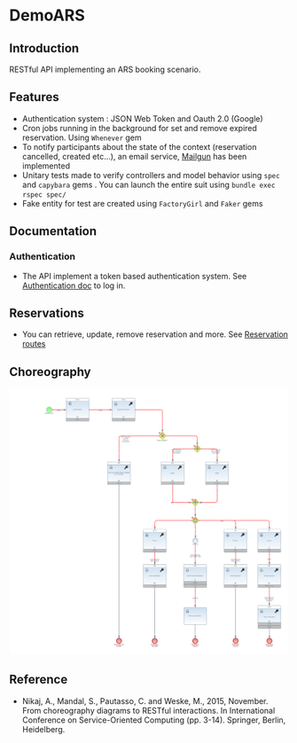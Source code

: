 # DemoARS

## Introduction

RESTful API implementing an ARS booking scenario.

## Features
- Authentication system : JSON Web Token and Oauth 2.0 (Google)
- Cron jobs running in the background for set and remove expired reservation. Using `Whenever` gem
- To notify participants about the state of the context (reservation cancelled, created etc...), an email service, [Mailgun](https://www.mailgun.com) has been implemented
- Unitary tests made to verify controllers and model behavior using `spec` and `capybara` gems . You can launch the entire suit using `bundle exec rspec spec/`
- Fake entity for test are created using `FactoryGirl` and `Faker` gems

## Documentation

### Authentication

* The API implement a token based authentication system. See [Authentication doc](https://github.com/pagealexandre/DemoARS/blob/master/doc/Authentication.md) to log in.

## Reservations
* You can retrieve, update, remove reservation and more. See [Reservation routes](https://github.com/pagealexandre/DemoARS/blob/master/doc/Reservation.md)

## Choreography

![ARS Scenario](https://github.com/pagealexandre/DemoARS/blob/master/choreography/SecureARSReservationScenario.png)

## Reference
* Nikaj, A., Mandal, S., Pautasso, C. and Weske, M., 2015, November. From choreography diagrams to RESTful interactions. In International Conference on Service-Oriented Computing (pp. 3-14). Springer, Berlin, Heidelberg.
